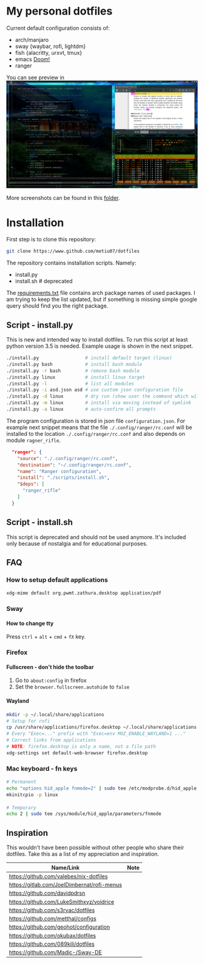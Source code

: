 # My personal dotfiles
Current default configuration consists of:

- arch/manjaro
- sway {waybar, rofi, lightdm}
- fish {alacritty, urxvt, tmux}
- emacs [Doom!](https://github.com/hlissner/doom-emacs)
- ranger

You can see preview in
![Current state of dotfiles](./screenshots/23.6.2019.png)

More screenshots can be found in this [folder](screenshots).

# Installation

First step is to clone this repository:

```bash
git clone https://www.github.com/metiu07/dotfiles
```

The repository contains installation scripts. Namely:

- install.py
- install.sh # deprecated

The [requirements.txt](requirements.txt) file contains arch package names of used packages. I am
trying to keep the list updated, but if something is missing simple google query
should find you the right package.

## Script - install.py

This is new and intended way to install dotfiles. To run this script at least
python version 3.5 is needed. Example usage is shown in the next snippet.

```bash
./install.py                 # install default target (linux)
./install.py bash            # install bash module
./install.py -r bash         # remove bash module
./install.py linux           # install linux target
./install.py -l              # list all modules
./install.py -i asd.json asd # use custom json configuration file
./install.py -d linux        # dry run (show user the command which will be run)
./install.py -m linux        # install via moving instead of symlink
./install.py -a linux        # auto-confirm all prompts
```

The program configuration is stored in json file `configuration.json`. For
example next snippet means that the file `./.config/ranger/rc.conf` will be
installed to the location `./.config/ranger/rc.conf` and also depends on module
`ragner_rifle`.

```json
  "ranger": {
    "source": "./.config/ranger/rc.conf",
    "destination": "~/.config/ranger/rc.conf",
    "name": "Ranger configuration",
    "install": "./scripts/install.sh",
    "$deps": [
      "ranger_rifle"
    ]
  }
```

## Script - install.sh

This script is deprecated and should not be used anymore. It's included only
because of nostalgia and for educational purposes.

## FAQ
### How to setup default applications

```bash
xdg-mime default org.pwmt.zathura.desktop application/pdf
```

### Sway

#### How to change tty

Press `ctrl` + `alt` + `cmd` + `fX` key.

### Firefox

#### Fullscreen - don't hide the toolbar

1) Go to `about:config` in firefox
2) Set the `browser.fullscreen.autohide` to `false`

#### Wayland

```bash
mkdir -p ~/.local/share/applications
# Setup for rofi
cp /usr/share/applications/firefox.desktop ~/.local/share/applications
# Every "Exec=..." prefix with "Exec=env MOZ_ENABLE_WAYLAND=1 ..."
# Correct links from applications
# NOTE: firefox.desktop is only a name, not a file path
xdg-settings set default-web-browser firefox.desktop
```

### Mac keyboard - fn keys

```bash
# Permanent
echo "options hid_apple fnmode=2" | sudo tee /etc/modprobe.d/hid_apple.conf
mkinitcpio -p linux

# Temporary
echo 2 | sudo tee /sys/module/hid_apple/parameters/fnmode
```

## Inspiration

This wouldn't have been possible without other people who share their dotfiles. Take this as a list of my appreciation and inspiration.

|Name/Link|Note|
|-|-|
|https://github.com/valebes/nix-dotfiles | |
|https://gitlab.com/JoelDimbernat/rofi-menus | |
|https://github.com/davidpdrsn| |
|https://github.com/LukeSmithxyz/voidrice | |
|https://github.com/s3rvac/dotfiles | |
|https://github.com/metthal/configs | |
|https://github.com/geohot/configuration | |
|https://github.com/okubax/dotfiles | |
|https://github.com/089kili/dotfiles | | 
|https://github.com/Madic-/Sway-DE | |
